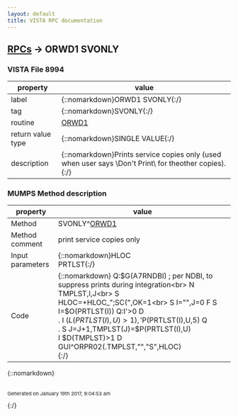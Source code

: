```yaml
---
layout: default
title: VISTA RPC documentation
---
```




## [RPCs](TableOfContent.md) &#8594; ORWD1 SVONLY 



### VISTA File 8994 


 property | value 
--- | --- 
 label | {::nomarkdown}ORWD1 SVONLY{:/}
 tag | {::nomarkdown}SVONLY{:/}
 routine | [ORWD1](http://code.osehra.org/dox/Routine_ORWD1_source.html)
 return value type | {::nomarkdown}SINGLE VALUE{:/}
 description | {::nomarkdown}Prints service copies only (used when user says \Don't Print\ for theother copies).{:/}


### MUMPS Method description

 property | value 
 --- | --- 
 Method | SVONLY^[ORWD1](http://code.osehra.org/dox/Routine_ORWD1_source.html)
 Method comment | print service copies only
 Input parameters | {::nomarkdown}HLOC<br>PRTLST{:/}
 Code | {::nomarkdown}  Q:$G(A7RNDBI)  ; per NDBI, to suppress prints during integration<br> N TMPLST,I,J<br> S HLOC=+HLOC_";SC(",OK=1<br> S I="",J=0 F  S I=$O(PRTLST(I)) Q:I'>0  D<br> . I ($L(PRTLST(I),U)>1),'$P(PRTLST(I),U,5) Q<br> . S J=J+1,TMPLST(J)=$P(PRTLST(I),U)<br> I $D(TMPLST)>1 D GUI^ORPR02(.TMPLST,"","S",HLOC)<br>{:/}

{::nomarkdown} <br/><br/><p style="font-size: 11px">Generated on January 19th 2017, 9:04:53 am</p>{:/}